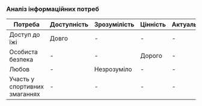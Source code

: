 ### Аналіз інформаційних потреб
| Потреба                      | Доступність | Зрозумілість | Цінність | Актуальність |
|------------------------------|-------------|--------------|----------|--------------|
| Доступ до їжі                | Довго       | -            | -        | -            |
| Особиста безпека             | -           | -            | Дорого   | -            |
| Любов                        | -           | Незрозуміло  | -        | -            |
| Участь у спортивних змаганнях| -           | -            | -        | -            |

